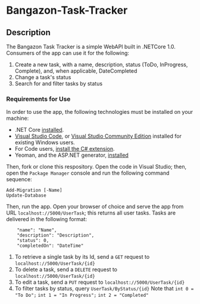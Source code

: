# Bangazon-Task-Tracker

## Description

The Bangazon Task Tracker is a simple WebAPI built in .NETCore 1.0. Consumers of the app can use it for the following:

1. Create a new task, with a name, description, status (ToDo, InProgress, Complete), and, when applicable, DateCompleted
1. Change a task's status
1. Search for and filter tasks by status


### Requirements for Use

In order to use the app, the following technologies must be installed on your machine:

* .NET Core [installed](https://www.microsoft.com/net/core#macos).
* [Visual Studio Code](https://code.visualstudio.com/), or [Visual Studio Community Edition](https://www.visualstudio.com/vs/community/) installed for existing Windows users.
* For Code users, [install the C# extension](#installing-c-extension-for-code).
* Yeoman, and the ASP.NET generator, [installed](#installing-yeoman-and-the-aspnet-generator)

Then, fork or clone this respository. Open the code in Visual Studio; then, open the `Package Manager` console and run the following command sequence:


`Add-Migration [-Name]`  
`Update-Database`

Then, run the app. Open your browser of choice and serve the app from URL `localhost://5000/UserTask`; this returns all user tasks.
Tasks are delivered in the following format:
```"userTaskId": 1,
    "name": "Name",
    "description": "Description",
    "status": 0,
    "completedOn": "DateTime"
``` 
1. To retrieve a single task by its Id, send a `GET` request to `localhost://5000/UserTask/{id}`
1. To delete a task, send a `DELETE` request to `localhost://5000/UserTask/{id}`
1. To edit a task, send a `PUT` request to `localhost://5000/UserTask/{id}`
1. To filter tasks by status, query `UserTask/ByStatus/{id}` Note that `int 0 = "To Do";` `int 1 = "In Progress";` `int 2 = "Completed"`

